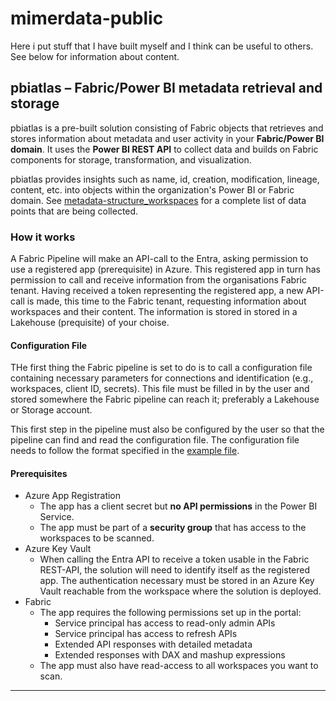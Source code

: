 # mimerdata-public
Here i put stuff that I have built myself and I think can be useful to others. See below for information about content.

## pbiatlas –  Fabric/Power BI metadata retrieval and storage
pbiatlas is a pre-built solution consisting of Fabric objects that retrieves and stores information about metadata and user activity in your **Fabric/Power BI domain**. It uses the **Power BI REST API** to collect data and builds on Fabric components for storage, transformation, and visualization.

pbiatlas provides insights such as name, id, creation, modification, lineage, content, etc. into objects within the organization's Power BI or Fabric domain. See [metadata-structure_workspaces](./metadata-structure_workspaces.txt) for a complete list of data points that are being collected.

### How it works

A Fabric Pipeline will make an API-call to the Entra, asking permission to use a registered app (prerequisite) in Azure. This registered app in turn has permission to call and receive information from the organisations Fabric tenant. Having received a token representing the registered app, a new API-call is made, this time to the Fabric tenant, requesting information about workspaces and their content. The information is stored in stored in a Lakehouse (prequisite) of your choise.

#### Configuration File
THe first thing the Fabric pipeline is set to do is to call a configuration file containing necessary parameters for connections and identification (e.g., workspaces, client ID, secrets). This file must be filled in by the user and stored somewhere the Fabric pipeline can reach it; preferably a Lakehouse or Storage account.

This first step in the pipeline must also be configured by the user so that the pipeline can find and read the configuration file. The configuration file needs to follow the format specified in the [example file](/configuration-file.json).

#### Prerequisites
- Azure App Registration
    - The app has a client secret but **no API permissions** in the Power BI Service.
    - The app must be part of a **security group** that has access to the workspaces to be scanned.
- Azure Key Vault
    - When calling the Entra API to receive a token usable in the Fabric REST-API, the solution will need to identify itself as the registered app. The authentication necessary must be stored in an Azure Key Vault reachable from the workspace where the solution is deployed.
- Fabric
    - The app requires the following permissions set up in the portal:
        - Service principal has access to read-only admin APIs  
        - Service principal has access to refresh APIs  
        - Extended API responses with detailed metadata  
        - Extended responses with DAX and mashup expressions
    - The app must also have read-access to all workspaces you want to scan.

---